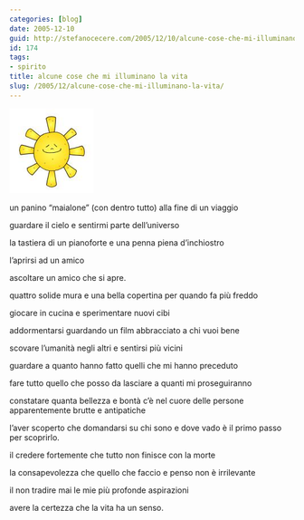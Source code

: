 ```yaml
---
categories: [blog]
date: 2005-12-10
guid: http://stefanocecere.com/2005/12/10/alcune-cose-che-mi-illuminano-la-vita/
id: 174
tags:
- spirito
title: alcune cose che mi illuminano la vita
slug: /2005/12/alcune-cose-che-mi-illuminano-la-vita/
---
```


![](../../../assets/img/post/2005/sole.jpg)

un panino “maialone” (con dentro tutto) alla fine di un viaggio

guardare il cielo e sentirmi parte dell’universo

la tastiera di un pianoforte e una penna piena d’inchiostro

l’aprirsi ad un amico
  
ascoltare un amico che si apre.

quattro solide mura e una bella copertina per quando fa più freddo

giocare in cucina e sperimentare nuovi cibi

addormentarsi guardando un film abbracciato a chi vuoi bene

scovare l’umanità negli altri e sentirsi più vicini

guardare a quanto hanno fatto quelli che mi hanno preceduto
  
fare tutto quello che posso da lasciare a quanti mi proseguiranno

constatare quanta bellezza e bontà c’è nel cuore delle persone apparentemente brutte e antipatiche

l’aver scoperto che domandarsi su chi sono e dove vado è il primo passo per scoprirlo.

il credere fortemente che tutto non finisce con la morte

la consapevolezza che quello che faccio e penso non è irrilevante

il non tradire mai le mie più profonde aspirazioni

avere la certezza che la vita ha un senso.